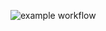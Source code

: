 ![example workflow](https://github.com/sintecs/yamdb_final/actions/workflows/yamdb_workflow/badge.svg)
